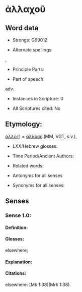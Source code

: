 # ἀλλαχοῦ

<!-- Status: S2=NeedsEdits -->
<!-- Lexica used for edits:   -->

## Word data

* Strongs: G99012

* Alternate spellings:

, 

* Principle Parts: 


* Part of speech: 

adv.

* Instances in Scripture: 0

* All Scriptures cited: No

## Etymology: 

[ἀλλος]()) = [ἄλλοσε]() (MM, VGT, s.v.),

* LXX/Hebrew glosses: 


* Time Period/Ancient Authors: 


* Related words: 

* Antonyms for all senses

* Synonyms for all senses: 


## Senses 


### Sense  1.0: 

#### Definition: 

#### Glosses: 

elsewhere; 

#### Explanation: 


#### Citations: 

elsewhere: [Mk 1:38](Mrk 1:38).
